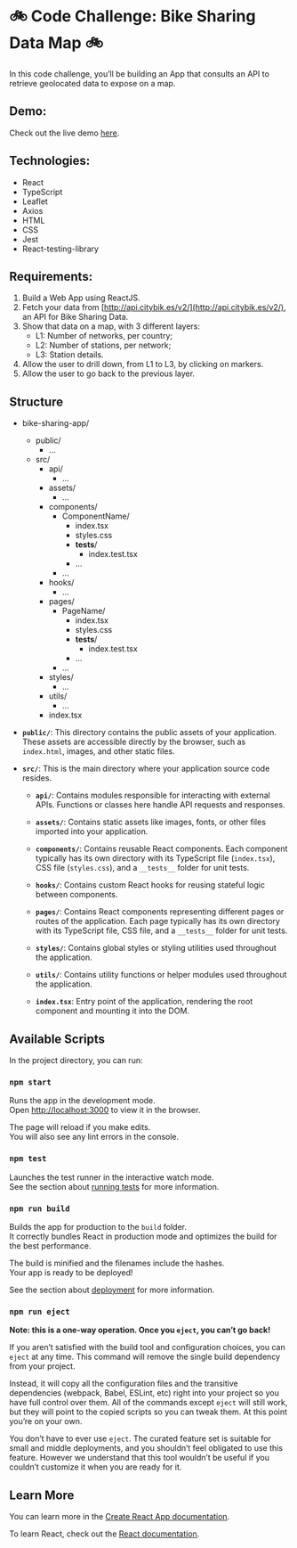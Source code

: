 # 🚲 Code Challenge: Bike Sharing Data Map 🚲

In this code challenge, you’ll be building an App that consults an API to retrieve geolocated data to expose on a map.

## Demo:

Check out the live demo [here](https://bike-sharing-app.netlify.app/).

## Technologies:

- React
- TypeScript
- Leaflet
- Axios
- HTML
- CSS
- Jest
- React-testing-library

## Requirements:

1. Build a Web App using ReactJS.
2. Fetch your data from [http://api.citybik.es/v2/](http://api.citybik.es/v2/), an API for Bike Sharing Data.
3. Show that data on a map, with 3 different layers:
   - L1: Number of networks, per country;
   - L2: Number of stations, per network;
   - L3: Station details.
4. Allow the user to drill down, from L1 to L3, by clicking on markers.
5. Allow the user to go back to the previous layer.

## Structure

- bike-sharing-app/

  - public/
    - ...
  - src/
    - api/
      - ...
    - assets/
      - ...
    - components/
      - ComponentName/
        - index.tsx
        - styles.css
        - **tests**/
          - index.test.tsx
        - ...
      - ...
    - hooks/
      - ...
    - pages/
      - PageName/
        - index.tsx
        - styles.css
        - **tests**/
          - index.test.tsx
        - ...
      - ...
    - styles/
      - ...
    - utils/
      - ...
    - index.tsx

- **`public/`**: This directory contains the public assets of your application. These assets are accessible directly by the browser, such as `index.html`, images, and other static files.

- **`src/`**: This is the main directory where your application source code resides.

  - **`api/`**: Contains modules responsible for interacting with external APIs. Functions or classes here handle API requests and responses.

  - **`assets/`**: Contains static assets like images, fonts, or other files imported into your application.

  - **`components/`**: Contains reusable React components. Each component typically has its own directory with its TypeScript file (`index.tsx`), CSS file (`styles.css`), and a `__tests__` folder for unit tests.

  - **`hooks/`**: Contains custom React hooks for reusing stateful logic between components.

  - **`pages/`**: Contains React components representing different pages or routes of the application. Each page typically has its own directory with its TypeScript file, CSS file, and a `__tests__` folder for unit tests.

  - **`styles/`**: Contains global styles or styling utilities used throughout the application.

  - **`utils/`**: Contains utility functions or helper modules used throughout the application.

  - **`index.tsx`**: Entry point of the application, rendering the root component and mounting it into the DOM.

## Available Scripts

In the project directory, you can run:

### `npm start`

Runs the app in the development mode.\
Open [http://localhost:3000](http://localhost:3000) to view it in the browser.

The page will reload if you make edits.\
You will also see any lint errors in the console.

### `npm test`

Launches the test runner in the interactive watch mode.\
See the section about [running tests](https://facebook.github.io/create-react-app/docs/running-tests) for more information.

### `npm run build`

Builds the app for production to the `build` folder.\
It correctly bundles React in production mode and optimizes the build for the best performance.

The build is minified and the filenames include the hashes.\
Your app is ready to be deployed!

See the section about [deployment](https://facebook.github.io/create-react-app/docs/deployment) for more information.

### `npm run eject`

**Note: this is a one-way operation. Once you `eject`, you can’t go back!**

If you aren’t satisfied with the build tool and configuration choices, you can `eject` at any time. This command will remove the single build dependency from your project.

Instead, it will copy all the configuration files and the transitive dependencies (webpack, Babel, ESLint, etc) right into your project so you have full control over them. All of the commands except `eject` will still work, but they will point to the copied scripts so you can tweak them. At this point you’re on your own.

You don’t have to ever use `eject`. The curated feature set is suitable for small and middle deployments, and you shouldn’t feel obligated to use this feature. However we understand that this tool wouldn’t be useful if you couldn’t customize it when you are ready for it.

## Learn More

You can learn more in the [Create React App documentation](https://facebook.github.io/create-react-app/docs/getting-started).

To learn React, check out the [React documentation](https://reactjs.org/).
